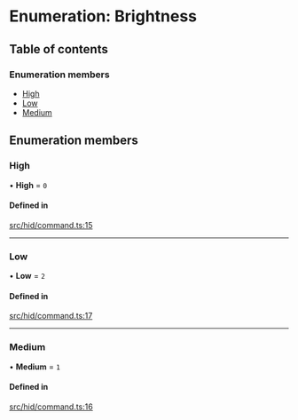 # Enumeration: Brightness

## Table of contents

### Enumeration members

- [High](../wiki/Brightness#high)
- [Low](../wiki/Brightness#low)
- [Medium](../wiki/Brightness#medium)

## Enumeration members

### High

• **High** = `0`

#### Defined in

[src/hid/command.ts:15](https://github.com/nsfm/dualsense-ts/blob/ab67fa7/src/hid/command.ts#L15)

___

### Low

• **Low** = `2`

#### Defined in

[src/hid/command.ts:17](https://github.com/nsfm/dualsense-ts/blob/ab67fa7/src/hid/command.ts#L17)

___

### Medium

• **Medium** = `1`

#### Defined in

[src/hid/command.ts:16](https://github.com/nsfm/dualsense-ts/blob/ab67fa7/src/hid/command.ts#L16)
